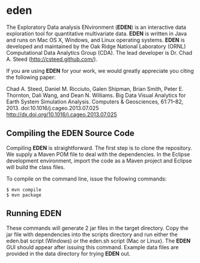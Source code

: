 eden
====

The Exploratory Data analysis ENvironment (**EDEN**) is an interactive data exploration tool for quantitative multivariate data.  **EDEN** is written in Java and runs on Mac OS X, Windows, and Linux operating systems. **EDEN** is developed and maintained by the Oak Ridge National Laboratory (ORNL) Computational Data Analytics Group (CDA).  The lead developer is Dr. Chad A. Steed (http://csteed.github.com/). 

If you are using **EDEN** for your work, we would greatly appreciate you citing the following paper:

Chad A. Steed, Daniel M. Ricciuto, Galen Shipman, Brian Smith, Peter E. Thornton, Dali Wang, and Dean N. Williams. Big Data Visual Analytics for Earth System Simulation Analysis. Computers & Geosciences, 61:71–82, 2013. doi:10.1016/j.cageo.2013.07.025  http://dx.doi.org/10.1016/j.cageo.2013.07.025

## Compiling the EDEN Source Code

Compiling **EDEN** is straightforward.  The first step is to clone the repository.  We supply a Maven POM file to deal with the dependencies.  In the Eclipse development environment, import the code as a Maven project and Eclipse will build the class files.  

To compile on the command line, issue the following commands:

```
$ mvn compile
$ mvn package
```

## Running EDEN

These commands will generate 2 jar files in the target directory.  Copy the jar file with dependencies into the scripts directory and run either the eden.bat script (Windows) or the eden.sh script (Mac or Linux).  The **EDEN** GUI should appear after issuing this command.  Example data files are provided in the data directory for trying **EDEN** out.  
